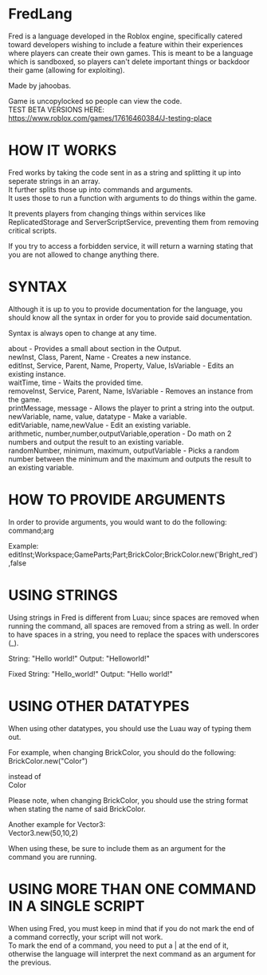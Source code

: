 # FredLang
Fred is a language developed in the Roblox engine, specifically catered toward developers wishing to include a feature within their experiences where players can create their own games. This is meant to be a language which is sandboxed, so players can't delete important things or backdoor their game (allowing for exploiting).

Made by jahoobas.

Game is uncopylocked so people can view the code. <br>
TEST BETA VERSIONS HERE: https://www.roblox.com/games/17616460384/J-testing-place

# HOW IT WORKS
Fred works by taking the code sent in as a string and splitting it up into seperate strings in an array. <br>
It further splits those up into commands and arguments. <br>
It uses those to run a function with arguments to do things within the game. <br>

It prevents players from changing things within services like ReplicatedStorage and ServerScriptService, preventing them from removing critical scripts.

If you try to access a forbidden service, it will return a warning stating that you are not allowed to change anything there.

# SYNTAX
Although it is up to you to provide documentation for the language, you should know all the syntax in order for you to provide said documentation.

Syntax is always open to change at any time.


about - Provides a small about section in the Output.<br>
newInst, Class, Parent, Name - Creates a new instance.<br>
editInst, Service, Parent, Name, Property, Value, IsVariable - Edits an existing instance.<br>
waitTime, time - Waits the provided time.<br>
removeInst, Service, Parent, Name, IsVariable - Removes an instance from the game.<br>
printMessage, message - Allows the player to print a string into the output.<br>
newVariable, name, value, datatype - Make a variable.<br>
editVariable, name,newValue - Edit an existing variable.<br>
arithmetic, number,number,outputVariable,operation - Do math on 2 numbers and output the result to an existing variable.<br>
randomNumber, minimum, maximum, outputVariable - Picks a random number between the minimum and the maximum and outputs the result to an existing variable.<br>

# HOW TO PROVIDE ARGUMENTS
In order to provide arguments, you would want to do the following:
command;arg

Example:
editInst;Workspace;GameParts;Part;BrickColor;BrickColor.new('Bright_red'),false

# USING STRINGS
Using strings in Fred is different from Luau; since spaces are removed when running the command, all spaces are removed from a string as well.
In order to have spaces in a string, you need to replace the spaces with underscores (_). <br>

String: "Hello world!" Output: "Helloworld!" <br>

Fixed String: "Hello_world!" Output: "Hello world!" <br>

# USING OTHER DATATYPES
When using other datatypes, you should use the Luau way of typing them out. <br>

For example, when changing BrickColor, you should do the following: <br>
BrickColor.new("Color") <br>

instead of <br>
Color <br>

Please note, when changing BrickColor, you should use the string format when stating the name of said BrickColor. <br>

Another example for Vector3: <br>
Vector3.new(50,10,2) <br>


When using these, be sure to include them as an argument for the command you are running. <br>

# USING MORE THAN ONE COMMAND IN A SINGLE SCRIPT
When using Fred, you must keep in mind that if you do not mark the end of a command correctly, your script will not work. <br>
To mark the end of a command, you need to put a | at the end of it, otherwise the language will interpret the next command as an argument for the previous. <br>
